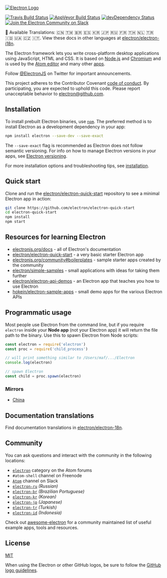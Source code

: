 [![Electron Logo](https://electronjs.org/images/electron-logo.svg)](https://electronjs.org)

[![Travis Build Status](https://travis-ci.org/electron/electron.svg?branch=master)](https://travis-ci.org/electron/electron)
[![AppVeyor Build Status](https://ci.appveyor.com/api/projects/status/bc56v83355fi3369/branch/master?svg=true)](https://ci.appveyor.com/project/electron-bot/electron/branch/master)
[![devDependency Status](https://david-dm.org/electron/electron/dev-status.svg)](https://david-dm.org/electron/electron?type=dev)
[![Join the Electron Community on Slack](http://atom-slack.herokuapp.com/badge.svg)](http://atom-slack.herokuapp.com/)

:memo: Available Translations: 🇨🇳 🇹🇼 🇧🇷 🇪🇸 🇰🇷 🇯🇵 🇷🇺 🇫🇷 🇹🇭 🇳🇱 🇹🇷 🇮🇩 🇺🇦 🇨🇿 🇮🇹.
View these docs in other languages at
[electron/electron-i18n](https://github.com/electron/electron-i18n/tree/master/content/).

The Electron framework lets you write cross-platform desktop applications using
JavaScript, HTML and CSS. It is based on [Node.js](https://nodejs.org/) and
[Chromium](http://www.chromium.org) and is used by the
[Atom editor](https://github.com/atom/atom) and many other
[apps](https://electronjs.org/apps).

Follow [@ElectronJS](https://twitter.com/electronjs) on Twitter for important
announcements.

This project adheres to the Contributor Covenant
[code of conduct](https://github.com/electron/electron/tree/master/CODE_OF_CONDUCT.md).
By participating, you are expected to uphold this code. Please report
unacceptable behavior to [electron@github.com](mailto:electron@github.com).

## Installation

To install prebuilt Electron binaries, use [`npm`](https://docs.npmjs.com/). The
preferred method is to install Electron as a development dependency in your app:

```sh
npm install electron --save-dev --save-exact
```

The `--save-exact` flag is recommended as Electron does not follow semantic
versioning. For info on how to manage Electron versions in your apps, see
[Electron versioning](https://electronjs.org/docs/tutorial/electron-versioning).

For more installation options and troubleshooting tips, see
[installation](https://electronjs.org/docs/tutorial/installation).

## Quick start

Clone and run the
[electron/electron-quick-start](https://github.com/electron/electron-quick-start)
repository to see a minimal Electron app in action:

```sh
git clone https://github.com/electron/electron-quick-start
cd electron-quick-start
npm install
npm start
```

## Resources for learning Electron

* [electronjs.org/docs](https://electronjs.org/docs) - all of Electron's
  documentation
* [electron/electron-quick-start](https://github.com/electron/electron-quick-start) -
  a very basic starter Electron app
* [electronjs.org/community#boilerplates](https://electronjs.org/community#boilerplates) -
  sample starter apps created by the community
* [electron/simple-samples](https://github.com/electron/simple-samples) - small
  applications with ideas for taking them further
* [electron/electron-api-demos](https://github.com/electron/electron-api-demos) -
  an Electron app that teaches you how to use Electron
* [hokein/electron-sample-apps](https://github.com/hokein/electron-sample-apps) -
  small demo apps for the various Electron APIs

## Programmatic usage

Most people use Electron from the command line, but if you require `electron`
inside your **Node app** (not your Electron app) it will return the file path to
the binary. Use this to spawn Electron from Node scripts:

```javascript
const electron = require('electron')
const proc = require('child_process')

// will print something similar to /Users/maf/.../Electron
console.log(electron)

// spawn Electron
const child = proc.spawn(electron)
```

### Mirrors

* [China](https://npm.taobao.org/mirrors/electron)

## Documentation translations

Find documentation translations in
[electron/electron-18n](https://github.com/electron/electron-i18n).

## Community

You can ask questions and interact with the community in the following
locations:

* [`electron`](http://discuss.atom.io/c/electron) category on the Atom forums
* `#atom-shell` channel on Freenode
* [`Atom`](http://atom-slack.herokuapp.com/) channel on Slack
* [`electron-ru`](https://telegram.me/electron_ru) _(Russian)_
* [`electron-br`](https://electron-br.slack.com) _(Brazilian Portuguese)_
* [`electron-kr`](https://electron-kr.github.io/electron-kr) _(Korean)_
* [`electron-jp`](https://electron-jp.slack.com) _(Japanese)_
* [`electron-tr`](http://electron-tr.herokuapp.com) _(Turkish)_
* [`electron-id`](https://electron-id.slack.com) _(Indonesia)_

Check out [awesome-electron](https://github.com/sindresorhus/awesome-electron)
for a community maintained list of useful example apps, tools and resources.

## License

[MIT](https://github.com/electron/electron/blob/master/LICENSE)

When using the Electron or other GitHub logos, be sure to follow the
[GitHub logo guidelines](https://github.com/logos).
